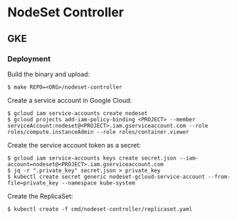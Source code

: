 # NodeSet Controller

## GKE

### Deployment

Build the binary and upload:

```shell
$ make REPO=<ORG>/nodeset-controller
```

Create a service account in Google Cloud:

``` shell
$ gcloud iam service-accounts create nodeset
$ gcloud projects add-iam-policy-binding <PROJECT> --member serviceAccount:nodeset@<PROJECT>.iam.gserviceaccount.com --role roles/compute.instanceAdmin --role roles/container.viewer
```

Create the service account token as a secret:

``` shell
$ gcloud iam service-accounts keys create secret.json --iam-account=nodeset@<PROJECT>.iam.gserviceaccount.com
$ jq -r ".private_key" secret.json > private_key
$ kubectl create secret generic nodeset-gcloud-service-account --from-file=private_key --namespace kube-system
```

Create the ReplicaSet:

``` shell
$ kubectl create -f cmd/nodeset-controller/replicaset.yaml
```
